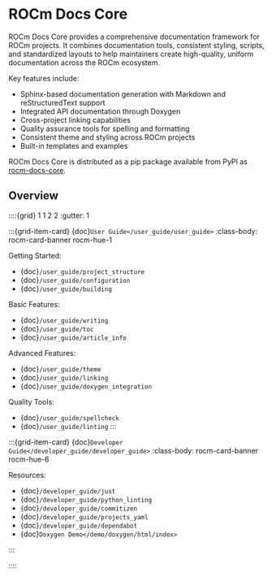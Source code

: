 # ROCm Docs Core

ROCm Docs Core provides a comprehensive documentation framework for ROCm projects. It combines documentation tools, consistent styling,  scripts, and standardized layouts to help maintainers create high-quality, uniform documentation across the ROCm ecosystem.

Key features include:
- Sphinx-based documentation generation with Markdown and reStructuredText support
- Integrated API documentation through Doxygen
- Cross-project linking capabilities
- Quality assurance tools for spelling and formatting
- Consistent theme and styling across ROCm projects
- Built-in templates and examples

ROCm Docs Core is distributed as a pip package available from PyPI as
[rocm-docs-core](https://pypi.org/project/rocm-docs-core/).

## Overview

::::{grid} 1 1 2 2
:gutter: 1

:::{grid-item-card} {doc}`User Guide</user_guide/user_guide>`
:class-body: rocm-card-banner rocm-hue-1

Getting Started:
- {doc}`/user_guide/project_structure`
- {doc}`/user_guide/configuration`
- {doc}`/user_guide/building`

Basic Features:
- {doc}`/user_guide/writing`
- {doc}`/user_guide/toc`
- {doc}`/user_guide/article_info`

Advanced Features:
- {doc}`/user_guide/theme`
- {doc}`/user_guide/linking`
- {doc}`/user_guide/doxygen_integration`

Quality Tools:
- {doc}`/user_guide/spellcheck`
- {doc}`/user_guide/linting`
:::

:::{grid-item-card} {doc}`Developer Guide</developer_guide/developer_guide>`
:class-body: rocm-card-banner rocm-hue-6

Resources:
- {doc}`/developer_guide/just`
- {doc}`/developer_guide/python_linting`
- {doc}`/developer_guide/commitizen`
- {doc}`/developer_guide/projects_yaml`
- {doc}`/developer_guide/dependabot`
- {doc}`Doxygen Demo</demo/doxygen/html/index>`

:::

::::
